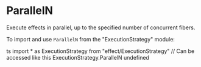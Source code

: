 # ParallelN

Execute effects in parallel, up to the specified number of concurrent fibers.

To import and use `ParallelN` from the "ExecutionStrategy" module:

ts
import \* as ExecutionStrategy from "effect/ExecutionStrategy"
// Can be accessed like this
ExecutionStrategy.ParallelN
undefined
